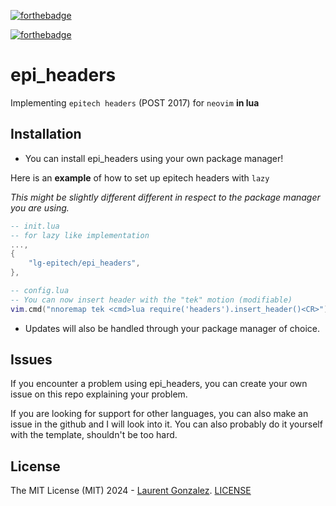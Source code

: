 [![forthebadge](https://forthebadge.com/images/featured/featured-compatibility-betamax.svg)](https://forthebadge.com)

[![forthebadge](https://forthebadge.com/images/badges/fuck-it-ship-it.svg)](https://forthebadge.com)
# epi_headers
Implementing ```epitech headers``` (POST 2017) for ```neovim``` **in lua**

## Installation
* You can install epi_headers using your own package manager!

Here is an **example** of how to set up epitech headers with ```lazy```

*This might be slightly different different in respect to the package manager you are using.*

```lua
-- init.lua
-- for lazy like implementation
...,
{
	"lg-epitech/epi_headers",
},
```

```lua
-- config.lua
-- You can now insert header with the "tek" motion (modifiable)
vim.cmd("nnoremap tek <cmd>lua require('headers').insert_header()<CR>")
```

* Updates will also be handled through your package manager of choice.

## Issues
If you encounter a problem using epi_headers, you can create your own issue on this repo explaining your problem.

If you are looking for support for other languages, you can also make an issue in the github and I will look into it. You can also probably do it yourself with the template, shouldn't be too hard.

## License
The MIT License (MIT) 2024 - [Laurent Gonzalez]("https://github.com/lg-epitech"). [LICENSE](LICENSE)